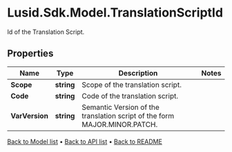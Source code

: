 # Lusid.Sdk.Model.TranslationScriptId
Id of the Translation Script.

## Properties

Name | Type | Description | Notes
------------ | ------------- | ------------- | -------------
**Scope** | **string** | Scope of the translation script. | 
**Code** | **string** | Code of the translation script. | 
**VarVersion** | **string** | Semantic Version of the translation script of the form MAJOR.MINOR.PATCH. | 

[Back to Model list](../README.md#documentation-for-models) &#8226; [Back to API list](../README.md#documentation-for-api-endpoints) &#8226; [Back to README](../README.md)

